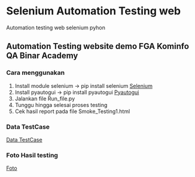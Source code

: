 # Selenium Automation Testing web
 Automation testing web selenium pyhon

## Automation Testing website demo FGA Kominfo QA Binar Academy

### Cara menggunakan
1. Install module selenium -> pip install selenium [Selenium](https://selenium-python.readthedocs.io/installation.html)
2. Install pyautogui -> pip install pyautogui [Pyautogui](https://pyautogui.readthedocs.io/en/latest/install.html)
3. Jalankan file Run_file.py
4. Tunggu hingga selesai proses testing
5. Cek hasil report pada file  Smoke_Testing1.html

### Data TestCase
[Data TestCase](https://docs.google.com/spreadsheets/d/1PXag92NTkezVDZ3peAlKfU_DBxlZx5nkuBnmu51RmLQ/edit?usp=sharing)

### Foto Hasil testing
[Foto](https://drive.google.com/drive/folders/1Af_8eMSDYBWrQLFeQDU8OtPhFEBkV22u?usp=share_link)
